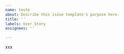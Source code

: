 ```yaml
---
name: teste
about: Describe this issue template's purpose here.
title: ''
labels: User Story
assignees: ''

---
```


xxx
